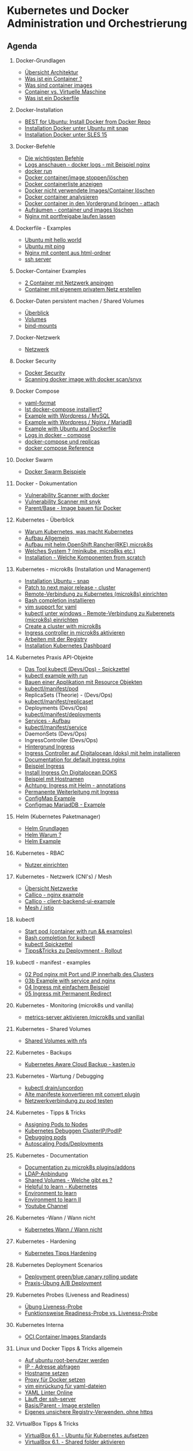 # Kubernetes und Docker Administration und Orchestrierung 

## Agenda 

  1. Docker-Grundlagen 
     * [Übersicht Architektur](architektur.md)
     * [Was ist ein Container ?](container.md)
     * [Was sind container images](container-images.md) 
     * [Container vs. Virtuelle Maschine](container-vs-vm.md)
     * [Was ist ein Dockerfile](dockerfile.md) 
  
  1. Docker-Installation
     * [BEST for Ubuntu: Install Docker from Docker Repo](install-docker-ubuntu-apt.md) 
     * [Installation Docker unter Ubuntu mit snap](install-ubuntu-snap.md)
     * [Installation Docker unter SLES 15](install-sles15-zypper.md)
  
  1. Docker-Befehle 
     * [Die wichtigsten Befehle](docker-befehle.md)
     * [Logs anschauen - docker logs - mit Beispiel nginx](docker-logs-nginx.md)
     * [docker run](docker-run.md)
     * [Docker container/image stoppen/löschen](container-image-delete.md)
     * [Docker containerliste anzeigen](container-liste.md)
     * [Docker nicht verwendete Images/Container löschen](delete-everything.md)
     * [Docker container analysieren](docker-inspect.md)
     * [Docker container in den Vordergrund bringen - attach](/docker/docker-attach.md) 
     * [Aufräumen - container und images löschen](prune-container-images.md)
     * [Nginx mit portfreigabe laufen lassen](docker-example-nginx.md)    
  
  1. Dockerfile - Examples 
     * [Ubuntu mit hello world](ubuntu-hello-world.md)
     * [Ubuntu mit ping](ubuntu-ping.md) 
     * [Nginx mit content aus html-ordner](nginx-html-content.md)
     * [ssh server](ubuntu-ssh-server.md)
  
  1. Docker-Container Examples 
     * [2 Container mit Netzwerk anpingen](2-containers-with-network-ping.md)
     * [Container mit eigenem privatem Netz erstellen](container-with-own-bridge.md)  
  
  1. Docker-Daten persistent machen / Shared Volumes 
     * [Überblick](storage-overview.md) 
     * [Volumes](storage-volumes.md) 
     * [bind-mounts](docker-bind-mount.md)
  
  1. Docker-Netzwerk 
     * [Netzwerk](network.md)
     
  1. Docker Security 
     * [Docker Security](docker/security/overview.md)
     * [Scanning docker image with docker scan/snyx](docker/security/docker-scan-snyk.md) 
  
  1. Docker Compose
     * [yaml-format](yaml-format.md)
     * [Ist docker-compose installiert?](docker-compose-installed.md) 
     * [Example with Wordpress / MySQL](example-wordpress-mysql.md)
     * [Example with Wordpress / Nginx / MariadB](example-wnm-docker-compose.md)
     * [Example with Ubuntu and Dockerfile](example-docker-compose-ubuntu-build.md)
     * [Logs in docker - compose](docker-compose-logs.md)
     * [docker-compose und replicas](docker-compose-replicas.md)
     * [docker compose Reference](https://docs.docker.com/compose/compose-file/compose-file-v3/)
  
  1. Docker Swarm 
     * [Docker Swarm Beispiele](docker-swarm-examples.md)

  1. Docker - Dokumentation 
     * [Vulnerability Scanner with docker](https://docs.docker.com/engine/scan/#prerequisites)
     * [Vulnerability Scanner mit snyk](https://snyk.io/plans/)
     * [Parent/Base - Image bauen für Docker](https://docs.docker.com/develop/develop-images/baseimages/)
    
  1. Kubernetes - Überblick
     * [Warum Kubernetes, was macht Kubernetes](warum-kubernetes.md) 
     * [Aufbau Allgemein](/kubernetes/architecture.md)
     * [Aufbau mit helm,OpenShift,Rancher(RKE),microk8s](/kubernetes/aufbau-helm-microk8s-kubernetes.md)
     * [Welches System ? (minikube, micro8ks etc.)](welches-system.md)
     * [Installation - Welche Komponenten from scratch](/kubernetes/installation-components-overview.md)

  1. Kubernetes - microk8s (Installation und Management) 
     * [Installation Ubuntu - snap](microk8s/installation-ubuntu-snap.md)
     * [Patch to next major release - cluster](microk8s/patch-next-major.md)
     * [Remote-Verbindung zu Kubernetes (microk8s) einrichten](microk8s/connect-from-remote.md)
     * [Bash completion installieren](kubectl/bash-completion.md)
     * [vim support for yaml](vim/vim-yaml.md)
     * [kubectl unter windows - Remote-Verbindung zu Kuberenets (microk8s) einrichten](kubectl-windows.md)
     * [Create a cluster with microk8s](microk8s/cluster.md)
     * [Ingress controller in microk8s aktivieren](microk8s/ingress.md) 
     * [Arbeiten mit der Registry](microk8s/registry.md)
     * [Installation Kubernetes Dashboard](/microk8s/dashboard.md) 

  1. Kubernetes Praxis API-Objekte 
     * [Das Tool kubectl (Devs/Ops) - Spickzettel](/kubectl/spickzettel.md)
     * [kubectl example with run](/kubectl/run-with-example.md)
     * [Bauen einer Applikation mit Resource Objekten](bauen-einer-webanwendung.pdf)
     * [kubectl/manifest/pod](/kubectl-examples/01-pod-nginx.md)
     * ReplicaSets (Theorie) - (Devs/Ops)
     * [kubectl/manifest/replicaset](/kubectl-examples/01a-replicaset-nginx.md)
     * Deployments (Devs/Ops)
     * [kubectl/manifest/deployments](/kubectl-examples/03-nginx-deployment.md)
     * [Services - Aufbau](/kubernetes/services-aufbau.md)
     * [kubectl/manifest/service](/kubectl-examples/03b-service.md)
     * DaemonSets (Devs/Ops)
     * IngressController (Devs/Ops)
     * [Hintergrund Ingress](/kubernetes/ingress.md) 
     * [Ingress Controller auf Digitalocean (doks) mit helm installieren](/digitalocean/ingress-auf-digitalocean-mit-helm.md)
     * [Documentation for default ingress nginx](https://kubernetes.github.io/ingress-nginx/user-guide/nginx-configuration/configmap/)
     * [Beispiel Ingress](/kubectl-examples/04-ingress-nginx.md)
     * [Install Ingress On Digitalocean DOKS](/digitalocean/install-ingress-helm.md)
     * [Beispiel mit Hostnamen](/kubectl-examples/04-ingress-nginx-with-hostnames.md)
     * [Achtung: Ingress mit Helm - annotations](/ingress-mit-helm-class-achtung.md)
     * [Permanente Weiterleitung mit Ingress](/kubectl-examples/05-ingress-permanent-redirect.md)
     * [ConfigMap Example](/kubectl-examples/06-configmap.md)
     * [Configmap MariadDB - Example](kubectl-examples/06a-configmap-mariadb.md)
     
  1. Helm (Kubernetes Paketmanager) 
     * [Helm Grundlagen](/helm/grundlagen.md)
     * [Helm Warum ?](/helm/warum.md)
     * [Helm Example](/helm/example.md)

  1. Kubernetes - RBAC 
     * [Nutzer einrichten](/kubernetes/rbac-create-user.md) 
 
  1. Kubernetes - Netzwerk (CNI's) / Mesh
     * [Übersicht Netzwerke](/kubernetes-networks/overview.md) 
     * [Callico - nginx example](/kubernetes-network/callico/00-simple-example.md)
     * [Callico - client-backend-ui-example](/kubernetes-network/callico/01-example-with-services.md)
     * [Mesh / istio](sammlung-istio.md)  
   
  1. kubectl 
     * [Start pod (container with run && examples)](/kubectl/run-with-example.md)
     * [Bash completion for kubectl](/kubectl/bash-completion.md)
     * [kubectl Spickzettel](/kubectl/spickzettel.md)
     * [Tipps&Tricks zu Deploymnent - Rollout](/kubectl/rollout.md) 
     
  1. kubectl - manifest - examples 
     * [02 Pod nginx mit Port und IP innerhalb des Clusters](/kubectl-examples/02-pod-nginx-exposed.md)
     * [03b Example with service and nginx](/kubectl-examples/03b-service.md)
     * [04 Ingress mit einfachem Beispiel](/kubectl-examples/04-ingress-nginx.md)
     * [05 Ingress mit Permanent Redirect](/kubectl-examples/05-ingress-permanent-redirect.md)

  1. Kubernetes - Monitoring (microk8s und vanilla) 
     * [metrics-server aktivieren (microk8s und vanilla)](/microk8s/metrics-server.md)

  1. Kubernetes - Shared Volumes 
     * [Shared Volumes with nfs](shared-volumes/nfs-multi.md)

  1. Kubernetes - Backups 
     + [Kubernetes Aware Cloud Backup - kasten.io](/backups/cluster-backup-kasten-io.md)

  1. Kubernetes - Wartung / Debugging 
     * [kubectl drain/uncordon](/kubectl/uncordon-drain.md)
     * [Alte manifeste konvertieren mit convert plugin](/kubectl/convert-plugin.md)
     * [Netzwerkverbindung zu pod testen](/tipps-tricks/verbindung-zu-pod-testen.md)

  1. Kubernetes - Tipps & Tricks 
     * [Assigning Pods to Nodes](/tipps-tricks/pods-2-nodes.md) 
     * [Kubernetes Debuggen ClusterIP/PodIP](/tipps-tricks/cluster-ip-debug.md)
     * [Debugging pods](tipps-tricks/debugging-pods.md)
     * [Autoscaling Pods/Deployments](/kubernetes/autoscaling.md)

  1. Kubernetes - Documentation 
     * [Documentation zu microk8s plugins/addons](https://microk8s.io/docs/addons)
     * [LDAP-Anbindung](https://github.com/apprenda-kismatic/kubernetes-ldap)
     * [Shared Volumes - Welche gibt es ?](https://kubernetes.io/docs/concepts/storage/volumes/)
     * [Helpful to learn - Kubernetes](https://kubernetes.io/docs/tasks/)
     * [Environment to learn](https://killercoda.com/killer-shell-cks)
     * [Environment to learn II](https://killercoda.com/)
     * [Youtube Channel](https://www.youtube.com/watch?v=01qcYSck1c4)

  1. Kubernetes -Wann / Wann nicht 
     * [Kubernetes Wann / Wann nicht](kubernetes/wann-kubernetes-wann-nicht.md)

  1. Kubernetes - Hardening 
     * [Kubernetes Tipps Hardening](kubernetes-security/tipps-hardening.md)

  1. Kubernetes Deployment Scenarios 
     * [Deployment green/blue,canary,rolling update](/kubernetes/deployment-strategies-en.md)
     * [Praxis-Übung A/B Deployment](/kubectl-examples/08-ab-deployment.md)

  1. Kubernetes Probes (Liveness and Readiness) 
     * [Übung Liveness-Probe](/probes/uebung-liveness.md)
     * [Funktionsweise Readiness-Probe vs. Liveness-Probe](/probes/readiness.md) 
     
  1. Kubernetes Interna 
     * [OCI,Container,Images Standards](docker-alternatives-kubernetes.md)
   
  1. Linux und Docker Tipps & Tricks allgemein 
     * [Auf ubuntu root-benutzer werden](sudo.md)
     * [IP - Adresse abfragen](ip-a.md)
     * [Hostname setzen](hostname.md)
     * [Proxy für Docker setzen](proxy-docker.md)
     * [vim einrückung für yaml-dateien](/vim/vim-yaml.md)
     * [YAML Linter Online](http://www.yamllint.com/)
     * [Läuft der ssh-server](ssh-running.md)
     * [Basis/Parent - Image erstellen](docker-base-image.md)
     * [Eigenes unsichere Registry-Verwenden. ohne https](insecure-registry.md)
     
  1. VirtualBox Tipps & Tricks 
     * [VirtualBox 6.1. - Ubuntu für Kubernetes aufsetzen ](virtualbox-ubuntu.md)
     * [VirtualBox 6.1. - Shared folder aktivieren](virtualbox-shared-folders.md)
